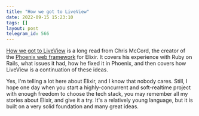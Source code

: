 ```yaml
---
title: "How we got to LiveView"
date: 2022-09-15 15:23:10
tags: []
layout: post
telegram_id: 566
---
```


[How we got to LiveView](https://fly.io/blog/how-we-got-to-liveview/) is a long read from Chris McCord, the creator of the [Phoenix web framework](https://phoenixframework.org/) for Elixir. It covers his experience with Ruby on Rails, what issues it had, how he fixed it in Phoenix, and then covers how LiveView is a continuation of these ideas.

Yes, I'm telling a lot here about Elixir, and I know that nobody cares. Still, I hope one day when you start a highly-concurrent and soft-realtime project with enough freedom to choose the tech stack, you may remember all my stories about Elixir, and give it a try. It's a relatively young language, but it is built on a very solid foundation and many great ideas.

